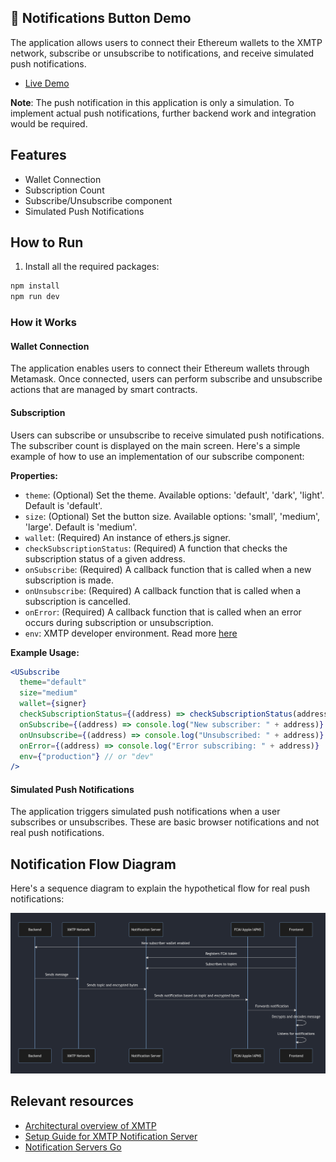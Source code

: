## 🔔 Notifications Button Demo

The application allows users to connect their Ethereum wallets to the XMTP network, subscribe or unsubscribe to notifications, and receive simulated push notifications.

- [Live Demo](https://xmtp-subscribe-push-demo.vercel.app/)

**Note**: The push notification in this application is only a simulation. To implement actual push notifications, further backend work and integration would be required.

## Features

- Wallet Connection
- Subscription Count
- Subscribe/Unsubscribe component
- Simulated Push Notifications

## How to Run

1. Install all the required packages:

```sh
npm install
npm run dev
```

### How it Works

#### Wallet Connection

The application enables users to connect their Ethereum wallets through Metamask. Once connected, users can perform subscribe and unsubscribe actions that are managed by smart contracts.

#### Subscription

Users can subscribe or unsubscribe to receive simulated push notifications. The subscriber count is displayed on the main screen. Here's a simple example of how to use an implementation of our subscribe component:

**Properties:**

- `theme`: (Optional) Set the theme. Available options: 'default', 'dark', 'light'. Default is 'default'.
- `size`: (Optional) Set the button size. Available options: 'small', 'medium', 'large'. Default is 'medium'.
- `wallet`: (Required) An instance of ethers.js signer.
- `checkSubscriptionStatus`: (Required) A function that checks the subscription status of a given address.
- `onSubscribe`: (Required) A callback function that is called when a new subscription is made.
- `onUnsubscribe`: (Required) A callback function that is called when a subscription is cancelled.
- `onError`: (Required) A callback function that is called when an error occurs during subscription or unsubscription.
- `env`: XMTP developer environment. Read more [here](https://xmtp.org/docs/build/authentication#environments)

**Example Usage:**

```jsx
<USubscribe
  theme="default"
  size="medium"
  wallet={signer}
  checkSubscriptionStatus={(address) => checkSubscriptionStatus(address)}
  onSubscribe={(address) => console.log("New subscriber: " + address)}
  onUnsubscribe={(address) => console.log("Unsubscribed: " + address)}
  onError={(address) => console.log("Error subscribing: " + address)}
  env={"production"} // or "dev"
/>
```

#### Simulated Push Notifications

The application triggers simulated push notifications when a user subscribes or unsubscribes. These are basic browser notifications and not real push notifications.

## Notification Flow Diagram

Here's a sequence diagram to explain the hypothetical flow for real push notifications:

<img src="/notifications.png"/>

## Relevant resources

- [Architectural overview of XMTP](https://xmtp.org/docs/concepts/architectural-overview)
- [Setup Guide for XMTP Notification Server](https://xmtp.org/docs/tutorials/other/notifications-server)
- [Notification Servers Go](https://github.com/xmtp/example-notification-server-go/blob/np/export-kotlin-proto-code/README.md#local-setup)
